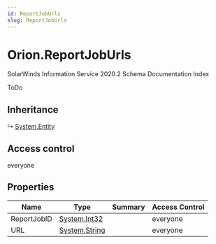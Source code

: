 ```yaml
---
id: ReportJobUrls
slug: ReportJobUrls
---
```


# Orion.ReportJobUrls

SolarWinds Information Service 2020.2 Schema Documentation Index

ToDo

## Inheritance

↳ [System.Entity](./../System/Entity)

## Access control

everyone

## Properties

| Name | Type | Summary | Access Control |
| ------ | ------ | ------ | ------ |
| ReportJobID | [System.Int32](https://docs.microsoft.com/en-us/dotnet/api/system.int32) |  | everyone |
| URL | [System.String](https://docs.microsoft.com/en-us/dotnet/api/system.string) |  | everyone |

